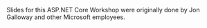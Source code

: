 Slides for this ASP.NET Core Workshop were originally done by Jon Galloway and other Microsoft employees.